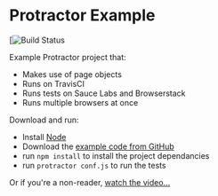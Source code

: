 
# Protractor Example #

[![Build Status](https://travis-ci.org/qualityshepherd/protractor_example.svg?branch=master)

Example Protractor project that:
* Makes use of page objects
* Runs on TravisCI
* Runs tests on Sauce Labs and Browserstack
* Runs multiple browsers at once


Download and run:
* Install [Node](http://nodejs.org)
* Download the [example code from GitHub](https://github.com/qualityshepherd/protractor_example)
* run `npm install` to install the project dependancies
* run `protractor conf.js` to run the tests

Or if you're a non-reader, [watch the video...](https://www.youtube.com/watch?v=JIGvty1bQxk)